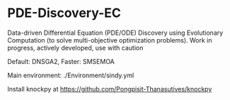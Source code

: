 # PDE-Discovery-EC
Data-driven Differential Equation (PDE/ODE) Discovery using Evolutionary Computation (to solve multi-objective optimization problems). Work in progress, actively developed, use with caution

Default: DNSGA2, Faster: SMSEMOA

Main environment: ./Environment/sindy.yml

Install knockpy at https://github.com/Pongpisit-Thanasutives/knockpy

